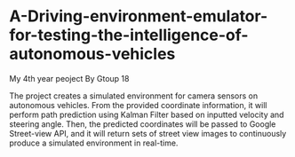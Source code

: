 # A-Driving-environment-emulator-for-testing-the-intelligence-of-autonomous-vehicles
My 4th year peoject By Gtoup 18

The project creates a simulated environment for camera sensors on autonomous vehicles. From the provided coordinate information, it will perform path prediction using Kalman Filter based on inputted velocity and steering angle. Then, the predicted coordinates will be passed to Google Street-view API, and it will return sets of street view images to continuously produce a simulated environment in real-time. 

